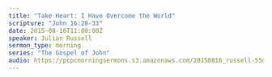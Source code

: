 ```yaml
---
title: "Take Heart: I Have Overcome the World"
scripture: "John 16:28-33"
date: 2015-08-16T11:00:00Z
speaker: Julian Russell
sermon_type: morning
series: "The Gospel of John"
audio: https://pcpcmorningsermons.s3.amazonaws.com/20150816_russell-55d0fb355d027.mp3 
---
```



